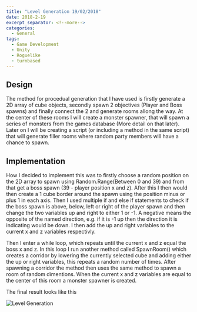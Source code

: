 ```yaml
---
title: "Level Generation 19/02/2018"
date: 2018-2-19
excerpt_separator: <!--more-->
categories:
  - General
tags:
  - Game Development
  - Unity
  - Roguelike
  - turnbased
---
```


<!--more-->
## Design  
The method for procedual generation that I have used is firstly generate a 2D array of cube objects, secondly spawn 2 objectives (Player and Boss spawns) and finally connect the 2 and generate rooms allong the way. At the center of these rooms I will create a monster spawner, that will spawn a series of monsters from the games database (More detail on that later). Later on I will be creating a script (or including a method in the same script) that will generate filler rooms where random party members will have a chance to spawn.

## Implementation  
How I decided to implement this was to firstly choose a random position on the 2D array to spawn using Random.Range(Between 0 and 39) and from that get a boss spawn (39 - player position x and z). After this I then would then create a 1 cube border around the spawn using the position minus or plus 1 in each axis. Then I used multiple if and else if statements to check if the boss spawn is above, below, left or right of the player spawn and then change the two variables up and right to either 1 or -1. A negative means the opposite of the named direction, e.g. if it is -1 up then the direction it is indicating would be down. I then add the up and right variables to the current x and z variables respectivly.

Then I enter a while loop, which repeats until the current x and z equal the boss x and z. In this loop I run another method called SpawnRoom() which creates a corridor by lowering the currently selected cube and adding either the up or right variables, this repeats a random number of times. After spawning a corridor the method then uses the same method to spawn a room of random dimentions. When the current x and z variables are equal to the center of this room a monster spawner is created.

The final result looks like this

<html>
  <img src="https://jjrwalker.github.io/assets/images/LevelGeneration.jpg" alt="Level Generation">
</html>
